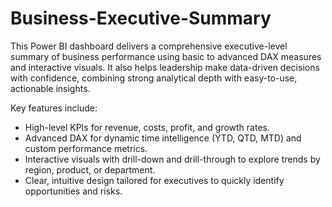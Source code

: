 # Business-Executive-Summary
This Power BI dashboard delivers a comprehensive executive-level summary of business performance using basic to advanced DAX measures and interactive visuals. It also helps leadership make data-driven decisions with confidence, combining strong analytical depth with easy-to-use, actionable insights.

Key features include:

* High-level KPIs for revenue, costs, profit, and growth rates.
* Advanced DAX for dynamic time intelligence (YTD, QTD, MTD) and custom performance metrics.
* Interactive visuals with drill-down and drill-through to explore trends by region, product, or department.
* Clear, intuitive design tailored for executives to quickly identify opportunities and risks.

